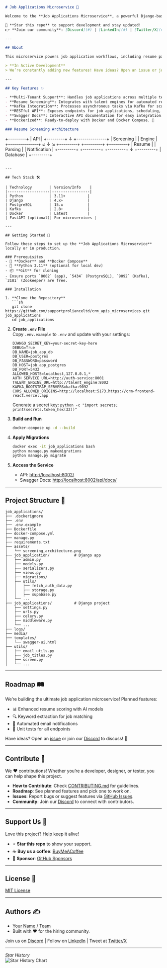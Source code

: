 ```markdown
# Job Applications Microservice 🚀

Welcome to the **Job Applications Microservice**, a powerful Django-based solution for managing job applications, resume screening, and scheduling in a multi-tenant CRM system. Seamlessly integrates with `auth_service` and `talent_engine` to streamline your hiring process! 🎯

🌟 **Star this repo** to support development and stay updated!  
👉 **Join our community**: [Discord](#) | [LinkedIn](#) | [Twitter/X](#)

---

## About

This microservice powers job application workflows, including resume parsing, candidate screening, and integration with external services. Built for scalability and flexibility, it’s perfect for modern CRM systems. 🚀

> **In Active Development**  
> We’re constantly adding new features! Have ideas? Open an issue or join our [Discord](#) community to share feedback. 🗣️

---

## Key Features ✨

- **Multi-Tenant Support**: Handles job applications across multiple tenants with isolated data. 🏢
- **Resume Screening**: Integrates with talent engines for automated resume evaluation. 📄
- **Kafka Integration**: Processes asynchronous tasks via Kafka for scalability. 📡
- **RESTful API**: Exposes endpoints for job applications, scheduling, and more. 🌐
- **Swagger Docs**: Interactive API documentation for easy integration. 📚
- **Dockerized**: Ready-to-deploy with Docker and Docker Compose. 🐳

### Resume Screening Architecture
```
+---------+
|   API   |
+---------+
     ↓
+---------------+
| Screening     |
| Engine        |
+---------------+
   ↙      ↓      ↘
+---------+  +---------+  +---------+
| Resume  |  | Parsing |  | Notification |
+---------+  +---------+  +---------+
              ↓
         +---------+
         | Database |
         +---------+
```

---

## Tech Stack 🛠️

| Technology        | Version/Info    |
|-------------------|-----------------|
| Python            | 3.11+          |
| Django            | 4.x+           |
| PostgreSQL        | 15.x           |
| Kafka             | 2.8+           |
| Docker            | Latest         |
| FastAPI (optional)| For microservices |

---

## Getting Started 🚀

Follow these steps to set up the **Job Applications Microservice** locally or in production.

### Prerequisites
- 🐳 **Docker** and **Docker Compose**
- 🐍 **Python 3.11** (optional for local dev)
- 📦 **Git** for cloning
- Ensure ports `8002` (app), `5434` (PostgreSQL), `9092` (Kafka), `2181` (Zookeeper) are free.

### Installation

1. **Clone the Repository**  
   ```sh
   git clone https://github.com/supportprolianceltd/crm_apis_microservices.git job_applications
   cd job_applications
   ```

2. **Create `.env` File**  
   Copy `.env.example` to `.env` and update with your settings:
   ```env
   DJANGO_SECRET_KEY=your-secret-key-here
   DEBUG=True
   DB_NAME=job_app_db
   DB_USER=postgres
   DB_PASSWORD=password
   DB_HOST=job_app_postgres
   DB_PORT=5432
   ALLOWED_HOSTS=localhost,127.0.0.1,*
   AUTH_SERVICE_URL=http://auth-service:8001
   TALENT_ENGINE_URL=http://talent_engine:8002
   KAFKA_BOOTSTRAP_SERVERS=kafka:9092
   CORS_ALLOWED_ORIGINS=http://localhost:5173,https://crm-frontend-react.vercel.app
   ```
   Generate a secret key: `python -c "import secrets; print(secrets.token_hex(32))"`

3. **Build and Run**  
   ```sh
   docker-compose up -d --build
   ```

4. **Apply Migrations**  
   ```sh
   docker exec -it job_applications bash
   python manage.py makemigrations
   python manage.py migrate
   ```

5. **Access the Service**  
   - API: [http://localhost:8002/](http://localhost:8002/)  
   - Swagger Docs: [http://localhost:8002/api/docs/](http://localhost:8002/api/docs/)

---

## Project Structure 📂

```
job_applications/
├── .dockerignore
├── .env
├── .env.example
├── Dockerfile
├── docker-compose.yml
├── manage.py
├── requirements.txt
├── assets/
│   └── screening_architecture.png
├── job_application/           # Django app
│   ├── admin.py
│   ├── models.py
│   ├── serializers.py
│   ├── views.py
│   ├── migrations/
│   ├── utils/
│   │   ├── fetch_auth_data.py
│   │   ├── storage.py
│   │   ├── supabase.py
│   └── ...
├── job_applications/          # Django project
│   ├── settings.py
│   ├── urls.py
│   ├── celery.py
│   ├── middleware.py
│   └── ...
├── logs/
├── media/
├── templates/
│   └── swagger-ui.html
├── utils/
│   ├── email_utils.py
│   ├── job_titles.py
│   ├── screen.py
│   └── ...
```

---

## Roadmap 🛤️

We’re building the ultimate job application microservice! Planned features:
- 📊 Enhanced resume scoring with AI models
- 🔍 Keyword extraction for job matching
- 📧 Automated email notifications
- 🧪 Unit tests for all endpoints

Have ideas? Open an [issue](#) or join our [Discord](#) to discuss! 🙌

---

## Contribute 🤝

We ❤️ contributions! Whether you’re a developer, designer, or tester, you can help shape this project.

- **How to Contribute**: Check [CONTRIBUTING.md](#) for guidelines.
- **Roadmap**: See planned features and pick one to work on.
- **Issues**: Report bugs or suggest features via [GitHub Issues](#).
- **Community**: Join our [Discord](#) to connect with contributors.

---

## Support Us 💖

Love this project? Help keep it alive!
- ⭐ **Star this repo** to show your support.
- ☕ **Buy us a coffee**: [BuyMeACoffee](#)
- 💸 **Sponsor**: [GitHub Sponsors](#)

---

## License 📜

[MIT License](LICENSE)

---

## Authors ✍️

- [Your Name / Team](#)  
- Built with ❤️ for the hiring community.

Join us on [Discord](#) | Follow on [LinkedIn](#) | Tweet at [Twitter/X](#)

---

*Star History*  
![Star History Chart](#)
```
